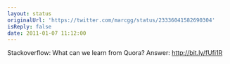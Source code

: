 ```yaml
---
layout: status
originalUrl: 'https://twitter.com/marcgg/status/23336041582690304'
isReply: false
date: 2011-01-07 11:12:00
---
```


Stackoverflow: What can we learn from Quora?
Answer: http://bit.ly/fUfi1R
